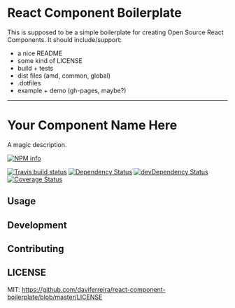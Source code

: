 # React Component Boilerplate

This is supposed to be a simple boilerplate for creating Open Source React
Components. It should include/support:

* a nice README
* some kind of LICENSE
* build + tests
* dist files (amd, common, global)
* .dotfiles
* example + demo (gh-pages, maybe?)

---

# Your Component Name Here

A magic description.

[![NPM info](https://nodei.co/npm/react-component-boilerplate.png?downloads=true)](https://www.npmjs.com/package/medium-editor)

[![Travis build status](https://travis-ci.org/daviferreira/react-component-boilerplate.svg?branch=master)](https://travis-ci.org/daviferreira/medium-editor)
[![Dependency Status](https://david-dm.org/daviferreira/react-component-boilerplate.svg)](https://david-dm.org/daviferreira/medium-editor)
[![devDependency Status](https://david-dm.org/daviferreira/react-component-boilerplate/dev-status.svg)](https://david-dm.org/daviferreira/medium-editor#info=devDependencies)
[![Coverage Status](https://coveralls.io/repos/daviferreira/react-component-boilerplate/badge.svg?branch=master&service=github)](https://coveralls.io/github/daviferreira/medium-editor?branch=master)

## Usage

## Development

## Contributing

## LICENSE

MIT: https://github.com/daviferreira/react-component-boilerplate/blob/master/LICENSE
